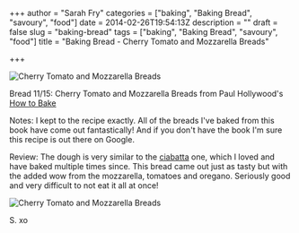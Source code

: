 +++
author = "Sarah Fry"
categories = ["baking", "Baking Bread", "savoury", "food"]
date = 2014-02-26T19:54:13Z
description = ""
draft = false
slug = "baking-bread"
tags = ["baking", "Baking Bread", "savoury", "food"]
title = "Baking Bread - Cherry Tomato and Mozzarella Breads"

+++


![Cherry Tomato and Mozzarella Breads](/content/images/2014/Feb/Cherry_Tomato_and_Mozzarella_Breads.JPG)

Bread 11/15: Cherry Tomato and Mozzarella Breads from Paul Hollywood's [How to Bake](http://www.amazon.co.uk/gp/product/140881949X/)

Notes: I kept to the recipe exactly. All of the breads I've baked from this book have come out fantastically! And if you don't have the book I'm sure this recipe is out there on Google.

Review: The dough is very similar to the [ciabatta](http://sweetaspi.co.uk/2013/08/28/baking-bread-ciabatta/) one, which I loved and have baked multiple times since. This bread came out just as tasty but with the added wow from the mozzarella, tomatoes and oregano. Seriously good and very difficult to not eat it all at once!

![Cherry Tomato and Mozzarella Breads](/content/images/2014/Feb/Cherry_Tomato_and_Mozzarella_Breads_1.JPG)

S. xo


